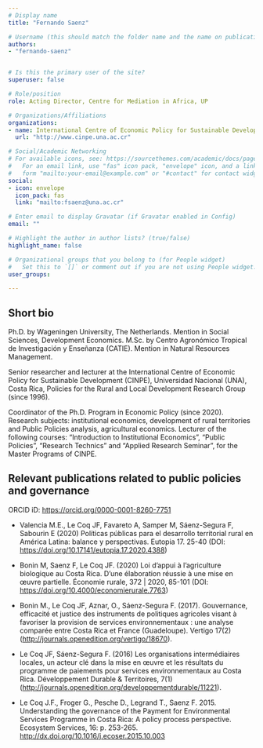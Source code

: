 ```yaml
---
# Display name
title: "Fernando Saenz"

# Username (this should match the folder name and the name on publications)
authors:
- "fernando-saenz"


# Is this the primary user of the site?
superuser: false

# Role/position
role: Acting Director, Centre for Mediation in Africa, UP

# Organizations/Affiliations
organizations:
- name: International Centre of Economic Policy for Sustainable Development (CINPE)
  url: "http://www.cinpe.una.ac.cr"

# Social/Academic Networking
# For available icons, see: https://sourcethemes.com/academic/docs/page-builder/#icons
#   For an email link, use "fas" icon pack, "envelope" icon, and a link in the
#   form "mailto:your-email@example.com" or "#contact" for contact widget.
social:
- icon: envelope
  icon_pack: fas
  link: "mailto:fsaenz@una.ac.cr"

# Enter email to display Gravatar (if Gravatar enabled in Config)
email: ""

# Highlight the author in author lists? (true/false)
highlight_name: false

# Organizational groups that you belong to (for People widget)
#   Set this to `[]` or comment out if you are not using People widget.
user_groups:

---
```


## Short bio

Ph.D. by Wageningen University, The Netherlands. Mention in Social Sciences, Development Economics. M.Sc. by Centro Agronómico Tropical de Investigación y Enseñanza (CATIE). Mention in Natural Resources Management. 

Senior researcher and lecturer at the International Centre of Economic Policy for Sustainable Development (CINPE), Universidad Nacional (UNA), Costa Rica, Policies for the Rural and Local Development Research Group (since 1996). 

Coordinator of the Ph.D. Program in Economic Policy (since 2020). Research subjects: institutional economics, development of rural territories and Public Policies analysis, agricultural economics. Lecturer of the following courses: “Introduction to Institutional Economics”, “Public Policies”, “Research Technics” and “Applied Research Seminar”, for the Master Programs of CINPE.

## Relevant publications related to public policies and governance

ORCID iD: https://orcid.org/0000-0001-8260-7751

+ Valencia M.E., Le Coq JF, Favareto A, Samper M, Sáenz-Segura F, Sabourin E (2020) Políticas públicas para el desarrollo territorial rural en América Latina: balance y perspectivas. Eutopia 17. 25-40 (DOI: https://doi.org/10.17141/eutopia.17.2020.4388)


+ Bonin M, Saenz F, Le Coq JF. (2020) Loi d’appui à l’agriculture biologique au Costa Rica. D’une élaboration réussie à une mise en œuvre partielle.  Économie rurale, 372 | 2020, 85-101 (DOI: https://doi.org/10.4000/economierurale.7763) 



+ Bonin M., Le Coq JF, Aznar, O., Sáenz-Segura F. (2017). Gouvernance, efficacité et justice des instruments de politiques agricoles visant à favoriser la provision de services environnementaux : une analyse comparée entre Costa Rica et France (Guadeloupe). Vertigo 17(2) (http://journals.openedition.org/vertigo/18670).

+ Le Coq JF, Sáenz-Segura F. (2016) Les organisations intermédiaires locales, un acteur clé dans la mise en œuvre et les résultats du programme de paiements pour services environnementaux au Costa Rica. Développement Durable & Territoires, 7(1) (http://journals.openedition.org/developpementdurable/11221).

+ Le Coq J.F., Froger G., Pesche D., Legrand T., Saenz F. 2015. Understanding the governance of the Payment for Environmental Services Programme in Costa Rica: A policy process perspective. Ecosystem Services, 16: p. 253-265. 
http://dx.doi.org/10.1016/j.ecoser.2015.10.003
